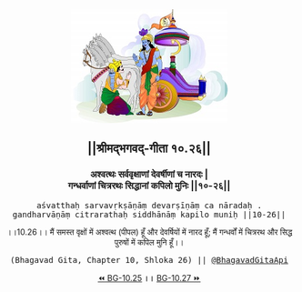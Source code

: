 <center><img src="../../asset/BG.png" alt="#API #bhagavadgitaapi #slok #nodejs #js #api #gitaapi #krishna #hinduism #vedic #ISKCON #shreemadbhagavadgita #technology"/>
<h2>||श्रीमद्‍भगवद्‍-गीता १०.२६||</h2>
<h3>अश्वत्थः सर्ववृक्षाणां देवर्षीणां च नारदः |<br/>गन्धर्वाणां चित्ररथः सिद्धानां कपिलो मुनिः ||१०-२६||</h3>
<pre>aśvatthaḥ sarvavṛkṣāṇāṃ devarṣīṇāṃ ca nāradaḥ .<br/>gandharvāṇāṃ citrarathaḥ siddhānāṃ kapilo muniḥ ||10-26||</pre>
<p>।।10.26।। मैं समस्त वृक्षों में अश्वत्थ (पीपल) हूँ और देवर्षियों में नारद हूँ; मैं गन्धर्वों में चित्ररथ और सिद्ध पुरुषों में कपिल मुनि हूँ।।</p>
<pre>(Bhagavad Gita, Chapter 10, Shloka 26) || <a href="https://twitter.com/bhagavadgitaapi">@BhagavadGitaApi</a></pre><a href="../../10/25">⏪  BG-10.25</a><b>        ।।        </b><a href="../../10/27">BG-10.27  ⏩</a></center>